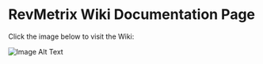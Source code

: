 # RevMetrix Wiki Documentation Page

Click the image below to visit the Wiki:

<picture>
  <img alt="Image Alt Text" href="https://ycp-rev-metrix.github.io/Wiki/" src="https://github.com/YCP-Rev-Metrix/Wiki/assets/79937590/52674833-0935-4018-b47f-d5071491f8ec">
</picture>
